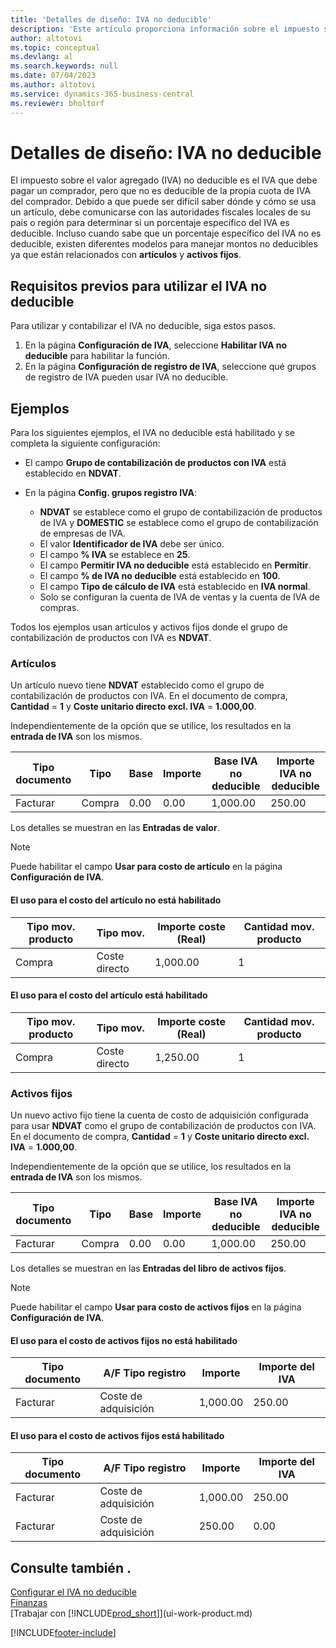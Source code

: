 ```yaml
---
title: 'Detalles de diseño: IVA no deducible'
description: 'Este artículo proporciona información sobre el impuesto sobre el valor agregado (IVA) no deducible que debe pagar un comprador, pero que no es deducible de la propia cuota de IVA del comprador.'
author: altotovi
ms.topic: conceptual
ms.devlang: al
ms.search.keywords: null
ms.date: 07/04/2023
ms.author: altotovi
ms.service: dynamics-365-business-central
ms.reviewer: bholtorf
---
```


# Detalles de diseño: IVA no deducible

El impuesto sobre el valor agregado (IVA) no deducible es el IVA que debe pagar un comprador, pero que no es deducible de la propia cuota de IVA del comprador. Debido a que puede ser difícil saber dónde y cómo se usa un artículo, debe comunicarse con las autoridades fiscales locales de su país o región para determinar si un porcentaje específico del IVA es deducible. Incluso cuando sabe que un porcentaje específico del IVA no es deducible, existen diferentes modelos para manejar montos no deducibles ya que están relacionados con **artículos** y **activos fijos**.

## Requisitos previos para utilizar el IVA no deducible

Para utilizar y contabilizar el IVA no deducible, siga estos pasos.

1. En la página **Configuración de IVA**, seleccione **Habilitar IVA no deducible** para habilitar la función.
2. En la página **Configuración de registro de IVA**, seleccione qué grupos de registro de IVA pueden usar IVA no deducible.

## Ejemplos

Para los siguientes ejemplos, el IVA no deducible está habilitado y se completa la siguiente configuración:

- El campo **Grupo de contabilización de productos con IVA** está establecido en **NDVAT**.
- En la página **Config. grupos registro IVA**:

    - **NDVAT** se establece como el grupo de contabilización de productos de IVA y **DOMESTIC** se establece como el grupo de contabilización de empresas de IVA.
    - El valor **Identificador de IVA** debe ser único.
    - El campo **% IVA** se establece en **25**.
    - El campo **Permitir IVA no deducible** está establecido en **Permitir**.
    - El campo **% de IVA no deducible** está establecido en **100**.
    - El campo **Tipo de cálculo de IVA** está establecido en **IVA normal**.
    - Solo se configuran la cuenta de IVA de ventas y la cuenta de IVA de compras.

Todos los ejemplos usan artículos y activos fijos donde el grupo de contabilización de productos con IVA es **NDVAT**.

### Artículos

Un artículo nuevo tiene **NDVAT** establecido como el grupo de contabilización de productos con IVA. En el documento de compra, **Cantidad** = **1** y **Coste unitario directo excl. IVA** = **1.000,00**.

Independientemente de la opción que se utilice, los resultados en la **entrada de IVA** son los mismos.

| Tipo documento | Tipo | Base | Importe | Base IVA no deducible | Importe IVA no deducible |
|---|---|---|---|---|---|
| Facturar | Compra | 0.00 | 0.00 | 1,000.00 | 250.00 |

Los detalles se muestran en las **Entradas de valor**.

> [!NOTE]
> Puede habilitar el campo **Usar para costo de artículo** en la página **Configuración de IVA**.

#### El uso para el costo del artículo no está habilitado

| Tipo mov. producto | Tipo mov. | Importe coste (Real) | Cantidad mov. producto |
|---|---|---|---|
| Compra | Coste directo | 1,000.00 | 1 |

#### El uso para el costo del artículo está habilitado

| Tipo mov. producto | Tipo mov. | Importe coste (Real) | Cantidad mov. producto |
|---|---|---|---|
| Compra | Coste directo | 1,250.00 | 1 |

### Activos fijos

Un nuevo activo fijo tiene la cuenta de costo de adquisición configurada para usar **NDVAT** como el grupo de contabilización de productos con IVA. En el documento de compra, **Cantidad** = **1** y **Coste unitario directo excl. IVA** = **1.000,00**.

Independientemente de la opción que se utilice, los resultados en la **entrada de IVA** son los mismos.

| Tipo documento | Tipo | Base | Importe | Base IVA no deducible | Importe IVA no deducible |
|---|---|---|---|---|---|
| Facturar | Compra | 0.00 | 0.00 | 1,000.00 | 250.00 |

Los detalles se muestran en las **Entradas del libro de activos fijos**.

> [!NOTE]
> Puede habilitar el campo **Usar para costo de activos fijos** en la página **Configuración de IVA**.

#### El uso para el costo de activos fijos no está habilitado

| Tipo documento | A/F Tipo registro | Importe | Importe del IVA |
|---|---|---|---|
| Facturar | Coste de adquisición | 1,000.00 | 250.00 |

#### El uso para el costo de activos fijos está habilitado

| Tipo documento | A/F Tipo registro | Importe | Importe del IVA |
|---|---|---|---|
| Facturar | Coste de adquisición | 1,000.00 | 250.00 |
| Facturar | Coste de adquisición | 250.00 | 0.00 |

## Consulte también .

[Configurar el IVA no deducible](finance-setup-nondeductible-vat.md)  
[Finanzas](finance.md)  
[Trabajar con [!INCLUDE[prod_short](includes/prod_short.md)]](ui-work-product.md)

[!INCLUDE[footer-include](includes/footer-banner.md)]
